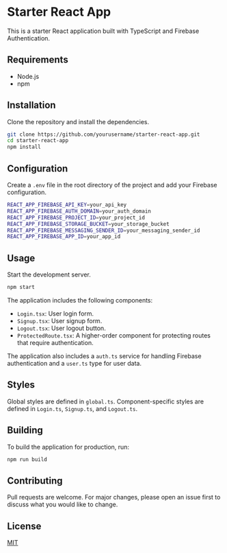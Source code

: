 # Starter React App

This is a starter React application built with TypeScript and Firebase Authentication.

## Requirements

- Node.js
- npm

## Installation

Clone the repository and install the dependencies.

```bash
git clone https://github.com/yourusername/starter-react-app.git
cd starter-react-app
npm install
```

## Configuration

Create a `.env` file in the root directory of the project and add your Firebase configuration.

```bash
REACT_APP_FIREBASE_API_KEY=your_api_key
REACT_APP_FIREBASE_AUTH_DOMAIN=your_auth_domain
REACT_APP_FIREBASE_PROJECT_ID=your_project_id
REACT_APP_FIREBASE_STORAGE_BUCKET=your_storage_bucket
REACT_APP_FIREBASE_MESSAGING_SENDER_ID=your_messaging_sender_id
REACT_APP_FIREBASE_APP_ID=your_app_id
```

## Usage

Start the development server.

```bash
npm start
```

The application includes the following components:

- `Login.tsx`: User login form.
- `Signup.tsx`: User signup form.
- `Logout.tsx`: User logout button.
- `ProtectedRoute.tsx`: A higher-order component for protecting routes that require authentication.

The application also includes a `auth.ts` service for handling Firebase authentication and a `user.ts` type for user data.

## Styles

Global styles are defined in `global.ts`. Component-specific styles are defined in `Login.ts`, `Signup.ts`, and `Logout.ts`.

## Building

To build the application for production, run:

```bash
npm run build
```

## Contributing

Pull requests are welcome. For major changes, please open an issue first to discuss what you would like to change.

## License

[MIT](https://choosealicense.com/licenses/mit/)